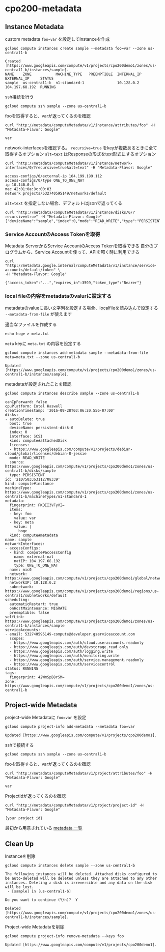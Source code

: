 # cpo200-metadata

## Instance Metadata

custom metadata `foo=var` を設定してInstanceを作成

```
gcloud compute instances create sample --metadata foo=var --zone us-central1-b

Created [https://www.googleapis.com/compute/v1/projects/cpo200demo1/zones/us-central1-b/instances/sample].
NAME    ZONE           MACHINE_TYPE   PREEMPTIBLE  INTERNAL_IP  EXTERNAL_IP     STATUS
sample  us-central1-b  n1-standard-1               10.128.0.2   104.197.68.192  RUNNING
```

ssh接続を行う

```
gcloud compute ssh sample --zone us-central1-b
```

fooを取得すると、varが返ってくるのを確認

```
curl "http://metadata/computeMetadata/v1/instance/attributes/foo" -H "Metadata-Flavor: Google"

var
```

network-interfacesを確認する。
`recursive=true` をkeyが複数あるときに全て取得するオプション
`alt=text` はResponseの形式をtext形式にするオプション

```
curl "http://metadata/computeMetadata/v1/instance/network-interfaces/0/?recursive=true&alt=text" -H "Metadata-Flavor: Google"

access-configs/0/external-ip 104.199.199.112
access-configs/0/type ONE_TO_ONE_NAT
ip 10.140.0.3
mac 42:01:0a:8c:00:03
network projects/532740595149/networks/default
```

`alt=text` を指定しない場合、デフォルトはjsonで返ってくる

```
curl "http://metadata/computeMetadata/v1/instance/disks/0/?recursive=true" -H "Metadata-Flavor: Google"
{"deviceName":"sample","index":0,"mode":"READ_WRITE","type":"PERSISTENT"}
```

### Service AccountのAccess Tokenを取得

Metadata ServerからService AccountのAccess Tokenを取得できる
自分のプログラムから、Service Accountを使って、APIを叩く時に利用できる

```
curl "http://metadata.google.internal/computeMetadata/v1/instance/service-accounts/default/token" \
-H "Metadata-Flavor: Google"

{"access_token":"...","expires_in":3599,"token_type":"Bearer"}
```

### local fileの内容をmetadataのvalurに設定する

metadataのvalueに長い文字列を設定する場合、localfileを読み込んで設定する `--metadata-from-file` が使えます

適当なファイルを作成する

```
echo hoge > meta.txt
```

`meta` keyに `meta.txt` の内容を設定する

```
gcloud compute instances add-metadata sample --metadata-from-file meta=meta.txt --zone us-central1-b

Updated [https://www.googleapis.com/compute/v1/projects/cpo200demo1/zones/us-central1-b/instances/sample].
```

metadataが設定されたことを確認

```
gcloud compute instances describe sample --zone us-central1-b

canIpForward: false
cpuPlatform: Intel Haswell
creationTimestamp: '2016-09-28T03:06:20.556-07:00'
disks:
- autoDelete: true
  boot: true
  deviceName: persistent-disk-0
  index: 0
  interface: SCSI
  kind: compute#attachedDisk
  licenses:
  - https://www.googleapis.com/compute/v1/projects/debian-cloud/global/licenses/debian-8-jessie
  mode: READ_WRITE
  source: https://www.googleapis.com/compute/v1/projects/cpo200demo1/zones/us-central1-b/disks/sample
  type: PERSISTENT
id: '2107503363112708339'
kind: compute#instance
machineType: https://www.googleapis.com/compute/v1/projects/cpo200demo1/zones/us-central1-b/machineTypes/n1-standard-1
metadata:
  fingerprint: FKBII3VFyVI=
  items:
  - key: foo
    value: var
  - key: meta
    value: |
      hoge
  kind: compute#metadata
name: sample
networkInterfaces:
- accessConfigs:
  - kind: compute#accessConfig
    name: external-nat
    natIP: 104.197.68.192
    type: ONE_TO_ONE_NAT
  name: nic0
  network: https://www.googleapis.com/compute/v1/projects/cpo200demo1/global/networks/default
  networkIP: 10.128.0.2
  subnetwork: https://www.googleapis.com/compute/v1/projects/cpo200demo1/regions/us-central1/subnetworks/default
scheduling:
  automaticRestart: true
  onHostMaintenance: MIGRATE
  preemptible: false
selfLink: https://www.googleapis.com/compute/v1/projects/cpo200demo1/zones/us-central1-b/instances/sample
serviceAccounts:
- email: 532740595149-compute@developer.gserviceaccount.com
  scopes:
  - https://www.googleapis.com/auth/cloud.useraccounts.readonly
  - https://www.googleapis.com/auth/devstorage.read_only
  - https://www.googleapis.com/auth/logging.write
  - https://www.googleapis.com/auth/monitoring.write
  - https://www.googleapis.com/auth/service.management.readonly
  - https://www.googleapis.com/auth/servicecontrol
status: RUNNING
tags:
  fingerprint: 42WmSpB8rSM=
zone: https://www.googleapis.com/compute/v1/projects/cpo200demo1/zones/us-central1-b
```

## Project-wide Metadata

project-wide Metadataに `foo=var` を設定

```
gcloud compute project-info add-metadata --metadata foo=var

Updated [https://www.googleapis.com/compute/v1/projects/cpo200demo1].
```

sshで接続する

```
gcloud compute ssh sample --zone us-central1-b
```

fooを取得すると、varが返ってくるのを確認

```
curl "http://metadata/computeMetadata/v1/project/attributes/foo" -H "Metadata-Flavor: Google"

var
```

ProjectIdが返ってくるのを確認

```
curl "http://metadata/computeMetadata/v1/project/project-id" -H "Metadata-Flavor: Google"

{your project id}
```

最初から用意されている [metadata 一覧](https://cloud.google.com/compute/docs/storing-retrieving-metadata#default)

## Clean Up

Instanceを削除

```
gcloud compute instances delete sample --zone us-central1-b

The following instances will be deleted. Attached disks configured to
be auto-deleted will be deleted unless they are attached to any other
instances. Deleting a disk is irreversible and any data on the disk
will be lost.
 - [sample] in [us-central1-b]

Do you want to continue (Y/n)?  Y

Deleted [https://www.googleapis.com/compute/v1/projects/cpo200demo1/zones/us-central1-b/instances/sample].
```

Project-wide Metadataを削除

```
gcloud compute project-info remove-metadata --keys foo

Updated [https://www.googleapis.com/compute/v1/projects/cpo200demo1].
```
